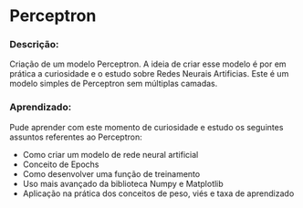 # Perceptron

### Descrição:
Criação de um modelo Perceptron. A ideia de criar esse modelo é por em prática a curiosidade e o estudo sobre Redes Neurais Artificias. Este é um modelo simples de Perceptron sem múltiplas camadas.

### Aprendizado:
Pude aprender com este momento de curiosidade e estudo os seguintes assuntos referentes ao Perceptron:
- Como criar um modelo de rede neural artificial
- Conceito de Epochs
- Como desenvolver uma função de treinamento
- Uso mais avançado da biblioteca Numpy e Matplotlib
- Aplicação na prática dos conceitos de peso, viés e taxa de aprendizado

